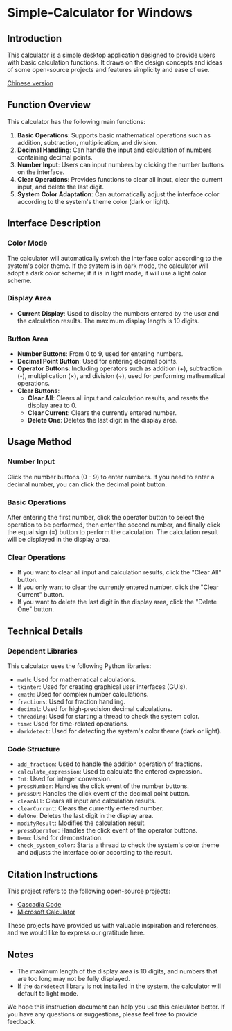 # Simple-Calculator for Windows
## Introduction
This calculator is a simple desktop application designed to provide users with basic calculation functions. It draws on the design concepts and ideas of some open-source projects and features simplicity and ease of use.

[Chinese version](./README_zhs.md)

## Function Overview
This calculator has the following main functions:
1. **Basic Operations**: Supports basic mathematical operations such as addition, subtraction, multiplication, and division.
2. **Decimal Handling**: Can handle the input and calculation of numbers containing decimal points.
3. **Number Input**: Users can input numbers by clicking the number buttons on the interface.
4. **Clear Operations**: Provides functions to clear all input, clear the current input, and delete the last digit.
5. **System Color Adaptation**: Can automatically adjust the interface color according to the system's theme color (dark or light).

## Interface Description
### Color Mode
The calculator will automatically switch the interface color according to the system's color theme. If the system is in dark mode, the calculator will adopt a dark color scheme; if it is in light mode, it will use a light color scheme.

### Display Area
- **Current Display**: Used to display the numbers entered by the user and the calculation results. The maximum display length is 10 digits.

### Button Area
- **Number Buttons**: From 0 to 9, used for entering numbers.
- **Decimal Point Button**: Used for entering decimal points.
- **Operator Buttons**: Including operators such as addition (+), subtraction (-), multiplication (×), and division (÷), used for performing mathematical operations.
- **Clear Buttons**:
  - **Clear All**: Clears all input and calculation results, and resets the display area to 0.
  - **Clear Current**: Clears the currently entered number.
  - **Delete One**: Deletes the last digit in the display area.

## Usage Method
### Number Input
Click the number buttons (0 - 9) to enter numbers. If you need to enter a decimal number, you can click the decimal point button.

### Basic Operations
After entering the first number, click the operator button to select the operation to be performed, then enter the second number, and finally click the equal sign (=) button to perform the calculation. The calculation result will be displayed in the display area.

### Clear Operations
- If you want to clear all input and calculation results, click the "Clear All" button.
- If you only want to clear the currently entered number, click the "Clear Current" button.
- If you want to delete the last digit in the display area, click the "Delete One" button.

## Technical Details
### Dependent Libraries
This calculator uses the following Python libraries:
- `math`: Used for mathematical calculations.
- `tkinter`: Used for creating graphical user interfaces (GUIs).
- `cmath`: Used for complex number calculations.
- `fractions`: Used for fraction handling.
- `decimal`: Used for high-precision decimal calculations.
- `threading`: Used for starting a thread to check the system color.
- `time`: Used for time-related operations.
- `darkdetect`: Used for detecting the system's color theme (dark or light).

### Code Structure
- `add_fraction`: Used to handle the addition operation of fractions.
- `calculate_expression`: Used to calculate the entered expression.
- `Int`: Used for integer conversion.
- `pressNumber`: Handles the click event of the number buttons.
- `pressDP`: Handles the click event of the decimal point button.
- `clearAll`: Clears all input and calculation results.
- `clearCurrent`: Clears the currently entered number.
- `delOne`: Deletes the last digit in the display area.
- `modifyResult`: Modifies the calculation result.
- `pressOperator`: Handles the click event of the operator buttons.
- `Demo`: Used for demonstration.
- `check_system_color`: Starts a thread to check the system's color theme and adjusts the interface color according to the result.

## Citation Instructions
This project refers to the following open-source projects:
- [Cascadia Code](https://github.com/microsoft/cascadia-code/releases)
- [Microsoft Calculator](https://github.com/Microsoft/calculator)

These projects have provided us with valuable inspiration and references, and we would like to express our gratitude here.

## Notes
- The maximum length of the display area is 10 digits, and numbers that are too long may not be fully displayed.
- If the `darkdetect` library is not installed in the system, the calculator will default to light mode.

We hope this instruction document can help you use this calculator better. If you have any questions or suggestions, please feel free to provide feedback. 